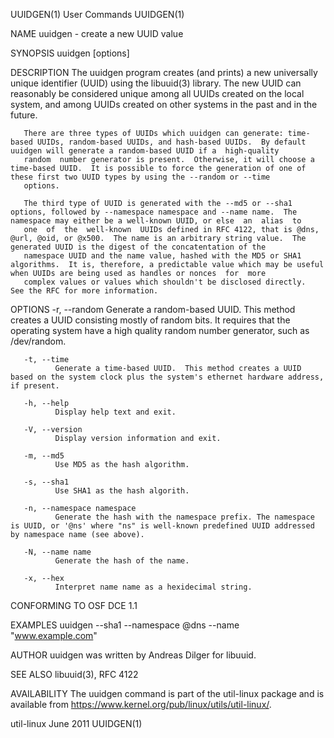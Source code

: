 UUIDGEN(1)                                                                                   User Commands                                                                                  UUIDGEN(1)

NAME
       uuidgen - create a new UUID value

SYNOPSIS
       uuidgen [options]

DESCRIPTION
       The  uuidgen program creates (and prints) a new universally unique identifier (UUID) using the libuuid(3) library.  The new UUID can reasonably be considered unique among all UUIDs created on
       the local system, and among UUIDs created on other systems in the past and in the future.

       There are three types of UUIDs which uuidgen can generate: time-based UUIDs, random-based UUIDs, and hash-based UUIDs.  By default uuidgen will generate a random-based UUID if a  high-quality
       random  number generator is present.  Otherwise, it will choose a time-based UUID.  It is possible to force the generation of one of these first two UUID types by using the --random or --time
       options.

       The third type of UUID is generated with the --md5 or --sha1 options, followed by --namespace namespace and --name name.  The namespace may either be a well-known UUID, or else  an  alias  to
       one  of  the  well-known  UUIDs defined in RFC 4122, that is @dns, @url, @oid, or @x500.  The name is an arbitrary string value.  The generated UUID is the digest of the concatentation of the
       namespace UUID and the name value, hashed with the MD5 or SHA1 algorithms.  It is, therefore, a predictable value which may be useful when UUIDs are being used as handles or nonces  for  more
       complex values or values which shouldn't be disclosed directly.  See the RFC for more information.

OPTIONS
       -r, --random
              Generate  a random-based UUID.  This method creates a UUID consisting mostly of random bits.  It requires that the operating system have a high quality random number generator, such as
              /dev/random.

       -t, --time
              Generate a time-based UUID.  This method creates a UUID based on the system clock plus the system's ethernet hardware address, if present.

       -h, --help
              Display help text and exit.

       -V, --version
              Display version information and exit.

       -m, --md5
              Use MD5 as the hash algorithm.

       -s, --sha1
              Use SHA1 as the hash algorith.

       -n, --namespace namespace
              Generate the hash with the namespace prefix. The namespace is UUID, or '@ns' where "ns" is well-known predefined UUID addressed by namespace name (see above).

       -N, --name name
              Generate the hash of the name.

       -x, --hex
              Interpret name name as a hexidecimal string.

CONFORMING TO
       OSF DCE 1.1

EXAMPLES
       uuidgen --sha1 --namespace @dns --name "www.example.com"

AUTHOR
       uuidgen was written by Andreas Dilger for libuuid.

SEE ALSO
       libuuid(3), RFC 4122

AVAILABILITY
       The uuidgen command is part of the util-linux package and is available from https://www.kernel.org/pub/linux/utils/util-linux/.

util-linux                                                                                     June 2011                                                                                    UUIDGEN(1)
